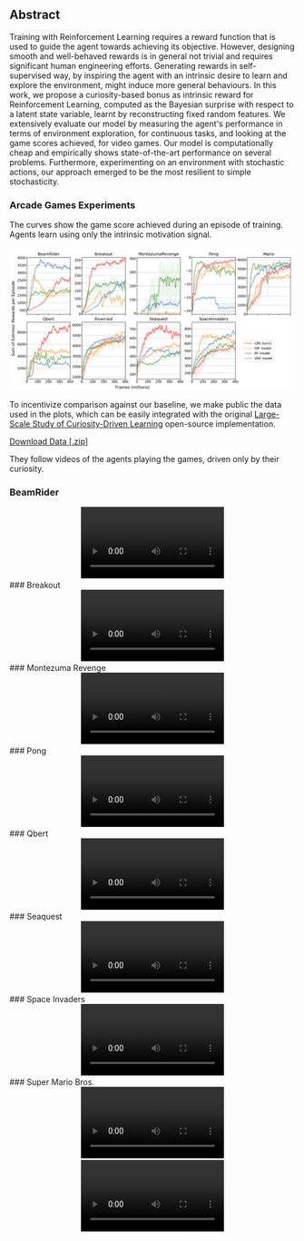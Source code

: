 ## Abstract

Training with Reinforcement Learning requires a reward function that is used to guide the agent towards achieving its objective. However, designing smooth and well-behaved rewards is in general not trivial and requires significant human engineering efforts. Generating rewards in self-supervised way, by inspiring the agent with an intrinsic desire to learn and explore the environment,  might induce more general behaviours. In this work, we propose a curiosity-based bonus as intrinsic reward for Reinforcement Learning, computed as the Bayesian surprise with respect to a latent state variable, learnt by reconstructing fixed random features. We extensively evaluate our model by measuring the agent's performance in terms of environment exploration, for continuous tasks, and looking at the game scores achieved, for video games. Our model is computationally cheap and empirically shows state-of-the-art performance on several problems. Furthermore, experimenting on an environment with stochastic actions, our approach emerged to be the most resilient to simple stochasticity.


### Arcade Games Experiments

The curves show the game score achieved during an episode of training. Agents learn using only the intrinsic motivation signal.

![Arcade Results](./resources/arcade_results.png)

To incentivize comparison against our baseline, we make public the data used in the plots, which can be easily integrated with the original [Large-Scale Study of Curiosity-Driven Learning](https://github.com/openai/large-scale-curiosity) open-source implementation.

<a href="/resources/lbs_arcade_results.zip" download>Download Data [.zip]</a>

They follow videos of the agents playing the games, driven only by their curiosity.

### BeamRider 
<div style='text-align: center'>
    <video style=' background-color: rgba(0, 0, 0, 0)' src="./resources/BeamRider-6140.mp4" width="50%" controls preload></video>
</div>
### Breakout 
<div style='text-align: center'>
    <video style=' background-color: rgba(0, 0, 0, 0)' src="./resources/Breakout-425.mp4" width="50%" controls preload></video>
</div>
### Montezuma Revenge
<div style='text-align: center'>
     <video style=' background-color: rgba(0, 0, 0, 0)' src="./resources/MontezumaRevenge-left-bugs.mp4" width="50%" controls preload></video>
</div>
### Pong
<div style='text-align: center'>
    <video style=' background-color: rgba(0, 0, 0, 0)' src="./resources/Pong-2-4.mp4" width="50%" controls preload></video>
</div>
### Qbert
<div style='text-align: center'>
    <video style=' background-color: rgba(0, 0, 0, 0)' src="./resources/Qbert-15600.mp4" width="50%" controls preload></video>
</div>
### Seaquest
<div style='text-align: center'>
    <video style=' background-color: rgba(0, 0, 0, 0)' src="./resources/Seaquest-1060.mp4" width="50%" controls preload></video>
</div>
### Space Invaders
<div style='text-align: center'>
    <video style=' background-color: rgba(0, 0, 0, 0)' src="./resources/SpaceInvaders-1370.mp4" width="50%" controls preload></video>
</div>
### Super Mario Bros.
<div style='text-align: center'>
    <video style=' background-color: rgba(0, 0, 0, 0)' src="./resources/MarioBros-pipe-world-1.mp4" width="50%" controls preload></video>
</div>
<div style='text-align: center'>
    <video style=' background-color: rgba(0, 0, 0, 0)' src="./resources/MarioBros-all-world-1.mp4" width="50%" controls preload></video>
</div>
